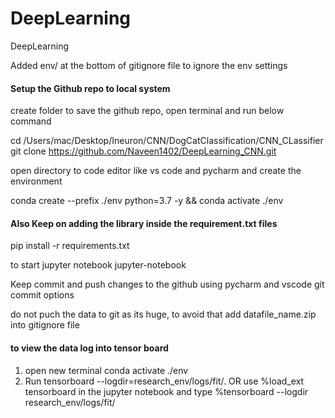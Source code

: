 # DeepLearning
DeepLearning

Added env/ at the bottom of gitignore file to ignore the env settings 

#### Setup the Github repo to local system
create folder to save the github  repo, open terminal and run below command

cd /Users/mac/Desktop/Ineuron/CNN/DogCatClassification/CNN_CLassifier
git clone https://github.com/Naveen1402/DeepLearning_CNN.git

open directory to code editor like vs code and pycharm and create the environment

conda create --prefix ./env python=3.7 -y && conda activate ./env

#### Also Keep on adding the library inside the requirement.txt files 

pip install -r requirements.txt

to start jupyter notebook jupyter-notebook

Keep commit and push changes to the github using pycharm and vscode git commit options

do not puch the data to git as its huge, to avoid that add datafile_name.zip into gitignore file


#### to view the data log into tensor board  
1. open new terminal conda activate ./env
2. Run tensorboard --logdir=research_env/logs/fit/. 
OR use %load_ext tensorboard in the jupyter notebook and type %tensorboard --logdir research_env/logs/fit/




